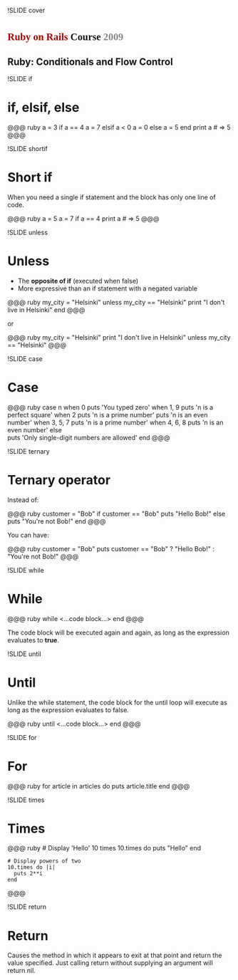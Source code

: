 !SLIDE cover

# <span style="font-family:'Bitstream Vera Serif', serif;font-size:80%"><span style="color:#a40800">Ruby on Rails</span> Course <span style="color:#8B8B8B">2009</span></span>
## Ruby: Conditionals and Flow Control

!SLIDE if

# if, elsif, else

@@@ ruby
	a = 3
	if a == 4
	  a = 7
	elsif a < 0
	  a = 0
	else
	  a = 5
	end
	print a # => 5
@@@

!SLIDE shortif

# Short if

When you need a single if statement and the block has only one line of code.

@@@ ruby
	a = 5
	a = 7 if a == 4
	print a # => 5
@@@

!SLIDE unless

# Unless

* The **opposite of if** (executed when false)
* More expressive than an if statement with a negated variable

@@@ ruby
	my_city = "Helsinki"
	unless my_city == "Helsinki"
	  print "I don't live in Helsinki"
	end
@@@

or 

@@@ ruby
	my_city = "Helsinki"
	print "I don't live in Helsinki" unless my_city == "Helsinki"
@@@

!SLIDE case

# Case

@@@ ruby
	case n
	  when 0 
	    puts 'You typed zero'
	  when 1, 9 
	    puts 'n is a perfect square'
	  when 2 
	    puts 'n is a prime number'
	    puts 'n is an even number'
	  when 3, 5, 7 
	    puts 'n is a prime number'
	  when 4, 6, 8 
	    puts 'n is an even number'
	  else              
	    puts 'Only single-digit numbers are allowed'
	end
@@@

!SLIDE ternary

# Ternary operator

Instead of:

@@@ ruby
	customer = "Bob"
	if customer == "Bob"
	  puts "Hello Bob!"
	else
	  puts "You're not Bob!"
	end
@@@

You can have:

@@@ ruby
	customer = "Bob"
	puts customer == "Bob" ? "Hello Bob!" : "You're not Bob!"
@@@

!SLIDE while

# While

@@@ ruby
	while <expression>
	  <...code block...>
	end
@@@

The code block will be executed again and again, as long as the expression evaluates to **true**.

!SLIDE until

# Until

Unlike the while statement, the code block for the until loop will execute as long as the expression evaluates to false.

@@@ ruby
	until <expression>
	  <...code block...>
	end
@@@

!SLIDE for

# For

@@@ ruby
	for article in articles do
	  puts article.title
	end
@@@

!SLIDE times

# Times

@@@ ruby
	# Display 'Hello' 10 times
	10.times do
	  puts "Hello"
	end

	# Display powers of two
	10.times do |i|
	  puts 2**i
	end
@@@

!SLIDE return

# Return

Causes the method in which it appears to exit at that point and return the value specified. Just calling return without supplying an argument will return nil.
